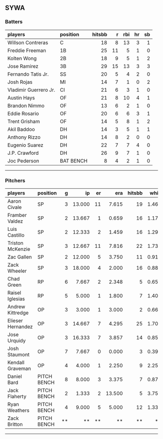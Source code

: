 ## SYWA

### Batters

 
|players               |position  | hitsbb|  r| rbi| hr| sb| 
|:---------------------|:---------|------:|--:|---:|--:|--:| 
|Willson Contreras     |C         |     18|  8|  13|  3|  1| 
|Freddie Freeman       |1B        |     25| 11|   5|  1|  0| 
|Kolten Wong           |2B        |     18|  9|   5|  1|  2| 
|Jose Ramirez          |3B        |     29| 15|  13|  3|  3| 
|Fernando Tatis Jr.    |SS        |     20|  5|   4|  2|  0| 
|Josh Rojas            |MI        |     14|  7|   1|  0|  2| 
|Vladimir Guerrero Jr. |CI        |     21|  6|   3|  1|  0| 
|Austin Hays           |OF        |     21|  8|  10|  4|  1| 
|Brandon Nimmo         |OF        |     13|  6|   2|  1|  0| 
|Eddie Rosario         |OF        |     20|  6|   6|  3|  1| 
|Trent Grisham         |OF        |     14|  5|   8|  1|  2| 
|Akil Baddoo           |DH        |     14|  3|   5|  1|  1| 
|Anthony Rizzo         |DH        |     14|  8|   2|  0|  0| 
|Eugenio Suarez        |DH        |     22|  7|   7|  4|  0| 
|J.P. Crawford         |DH        |     26|  9|   7|  1|  0| 
|Joc Pederson          |BAT BENCH |      8|  4|   2|  1|  0| 


* * *

### Pitchers

 
|players           |position    |  g|     ip| er|    era| hitsbb|  whip| so|  w| sv| 
|:-----------------|:-----------|--:|------:|--:|------:|------:|-----:|--:|--:|--:| 
|Aaron Civale      |SP          |  3| 13.000| 11|  7.615|     19| 1.462| 10|  1|  0| 
|Framber Valdez    |SP          |  2| 13.667|  1|  0.659|     16| 1.171|  9|  1|  0| 
|Luis Castillo     |SP          |  2| 12.333|  2|  1.459|     16| 1.297| 16|  1|  0| 
|Triston McKenzie  |SP          |  3| 12.667| 11|  7.816|     22| 1.737| 14|  1|  0| 
|Zac Gallen        |SP          |  2| 12.000|  5|  3.750|     11| 0.917| 15|  1|  0| 
|Zack Wheeler      |SP          |  3| 18.000|  4|  2.000|     16| 0.889| 22|  1|  0| 
|Chad Green        |RP          |  6|  7.667|  2|  2.348|      5| 0.652|  8|  3|  0| 
|Raisel Iglesias   |RP          |  5|  5.000|  1|  1.800|      7| 1.400|  7|  0|  2| 
|Andrew Kittredge  |OP          |  3|  3.000|  1|  3.000|      2| 0.667|  2|  1|  1| 
|Elieser Hernandez |OP          |  3| 14.667|  7|  4.295|     25| 1.705| 16|  0|  0| 
|Jose Urquidy      |OP          |  3| 16.333|  7|  3.857|     14| 0.857| 15|  2|  0| 
|Josh Staumont     |OP          |  7|  7.667|  0|  0.000|      3| 0.391|  6|  1|  0| 
|Kendall Graveman  |OP          |  4|  4.000|  1|  2.250|      9| 2.250|  4|  0|  0| 
|Daniel Bard       |PITCH BENCH |  8|  8.000|  3|  3.375|      7| 0.875|  8|  0|  0| 
|Jack Flaherty     |PITCH BENCH |  2|  1.333|  2| 13.500|      5| 3.750|  2|  0|  0| 
|Ryan Weathers     |PITCH BENCH |  4|  9.000|  5|  5.000|     12| 1.333|  8|  0|  0| 
|Zack Britton      |PITCH BENCH | **|     **| **|     **|     **|    **| **| **| **| 


* * *


